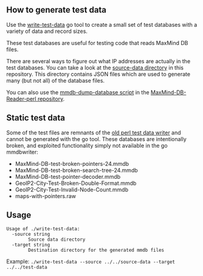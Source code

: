 ## How to generate test data
Use the [write-test-data](https://github.com/maxmind/MaxMind-DB/blob/main/cmd/write-test-data)
go tool to create a small set of test databases with a variety of data and
record sizes.

These test databases are useful for testing code that reads MaxMind DB files.

There are several ways to figure out what IP addresses are actually in the
test databases. You can take a look at the
[source-data directory](https://github.com/maxmind/MaxMind-DB/tree/main/source-data)
in this repository. This directory contains JSON files which are used to
generate many (but not all) of the database files.

You can also use the
[mmdb-dump-database script](https://github.com/maxmind/MaxMind-DB-Reader-perl/blob/main/eg/mmdb-dump-database)
in the
[MaxMind-DB-Reader-perl repository](https://github.com/maxmind/MaxMind-DB-Reader-perl).

## Static test data
Some of the test files are remnants of the
[old perl test data writer](https://github.com/maxmind/MaxMind-DB/blob/f0a85c671c5b6e9c5e514bd66162724ee1dedea3/test-data/write-test-data.pl)
and cannot be generated with the go tool. These databases are intentionally broken,
and exploited functionality simply not available in the go mmdbwriter:

- MaxMind-DB-test-broken-pointers-24.mmdb
- MaxMind-DB-test-broken-search-tree-24.mmdb
- MaxMind-DB-test-pointer-decoder.mmdb
- GeoIP2-City-Test-Broken-Double-Format.mmdb
- GeoIP2-City-Test-Invalid-Node-Count.mmdb
- maps-with-pointers.raw

## Usage
```
Usage of ./write-test-data:
  -source string
        Source data directory
  -target string
        Destination directory for the generated mmdb files
```

Example:
`./write-test-data --source ../../source-data --target ../../test-data`
